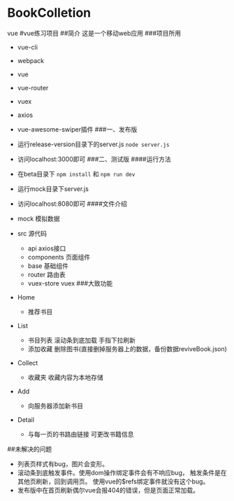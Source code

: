 # BookColletion
vue
#vue练习项目
##简介
这是一个移动web应用
###项目所用
- vue-cli
- webpack
- vue
- vue-router
- vuex
- axios
- vue-awesome-swiper插件
###一、发布版
- 运行release-version目录下的server.js
``
node server.js
``
- 访问localhost:3000即可
###二、测试版
####运行方法
- 在beta目录下
  ``
  npm install
  ``
  和
  ``
  npm run dev
  ``
- 运行mock目录下server.js
- 访问localhost:8080即可
####文件介绍

- mock 模拟数据
- src 源代码
  - api axios接口
  - components 页面组件
  - base 基础组件
  - router 路由表
  - vuex-store vuex
###大致功能
- Home
  - 推荐书目
- List
  - 书目列表 滚动条到底加载 手指下拉刷新
  - 添加收藏 删除图书(直接删掉服务器上的数据，备份数据reviveBook.json)
- Collect
  - 收藏夹 收藏内容为本地存储
- Add
  - 向服务器添加新书目
- Detail
  - 与每一页的书路由链接 可更改书籍信息


##未解决的问题
- 列表页样式有bug，图片会变形。
- 滚动条到底触发事件。使用dom操作绑定事件会有不响应bug，
触发条件是在其他页刷新，回到调用页。
使用vue的$refs绑定事件就没有这个bug。
- 发布版中在首页刷新偶尔vue会报404的错误，但是页面正常加载。
